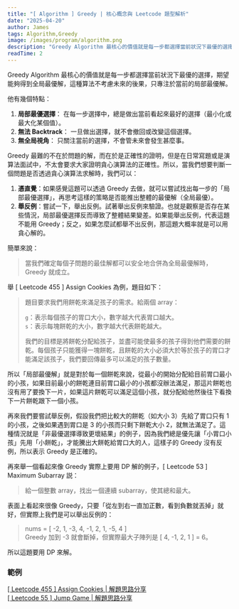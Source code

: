 ```yaml
---
title: "[ Algorithm ] Greedy | 核心概念與 Leetcode 題型解析"
date: "2025-04-20"
author: James
tags: Algorithm,Greedy
image: /images/program/algorithm.png
description: "Greedy Algorithm 最核心的價值就是每一步都選擇當前狀況下最優的選擇，期望能夠得到全局最優解，這種算法不考慮未來的後果，只專注於當前的局部最優解。"
readTime: 2
---
```


Greedy Algorithm 最核心的價值就是每一步都選擇當前狀況下最優的選擇，期望能夠得到全局最優解，這種算法不考慮未來的後果，只專注於當前的局部最優解。

他有幾個特點：
1. **局部最優選擇**： 在每一步選擇中，總是做出當前看起來最好的選擇（最小化或最大化某個值）。
2. **無法 Backtrack**： 一旦做出選擇，就不會撤回或改變這個選擇。
3. **無全局視角**： 只關注當前的選擇，不會管未來會發生甚麼事。

Greedy 最難的不在於問題的解，而在於是正確性的證明，但是在日常寫題或是演算法面試中，不太會要求大家證明貪心演算法的正確性。所以，當我們想要判斷一個問題是否透過貪心演算法求解時，我們可以：

1. **憑直覺**：如果感覺這題可以透過 Greedy 去做，就可以嘗試找出每一步的「局部最優選擇」，再思考這樣的策略是否能推出整體的最優解（全局最優）。
2. **舉反例**：嘗試一下，舉出反例。試著舉出反例來驗證。也就是觀察是否存在某些情況，局部最優選擇反而導致了整體結果變差。如果能舉出反例，代表這題不能用 Greedy；反之，如果怎麼試都舉不出反例，那這題大概率就是可以用貪心解的。

簡單來說：

> 當我們確定每個子問題的最佳解都可以安全地合併為全局最優解時，Greedy 就成立。

舉 [ Leetcode 455 ] Assign Cookies 為例，題目如下：

> 題目要求我們用餅乾來滿足孩子的需求。給兩個 array：
> 
> `g`：表示每個孩子的胃口大小，數字越大代表胃口越大。<br>
> `s`：表示每塊餅乾的大小，數字越大代表餅乾越大。
> 
> 我們的目標是將餅乾分配給孩子，並盡可能使最多的孩子得到他們需要的餅乾。每個孩子只能獲得一塊餅乾，且餅乾的大小必須大於等於孩子的胃口才能滿足該孩子，我們要回傳最多可以滿足的孩子數量。

所以「局部最優解」就是對於每一個餅乾來說，從最小的開始分配給目前胃口最小的小孩，如果目前最小的餅乾連目前胃口最小的小孩都沒辦法滿足，那這片餅乾也沒有用了要換下一片，如果這片餅乾可以滿足這個小孩，就分配給他然後往下看換下一片餅乾跟下一個小孩。

再來我們要嘗試舉反例，假設我們把比較大的餅乾（如大小 3）先給了胃口只有 1 的小孩，之後如果遇到胃口是 3 的小孩而只剩下餅乾大小 2，就無法滿足了。這種情況就是「非最優選擇導致更壞結果」的例子，因為我們總是優先讓「小胃口小孩」先用「小餅乾」，才能騰出大餅乾給胃口大的人，這樣子的 Greedy 沒有反例，所以表示 Greedy 是正確的。

再來舉一個看起來像 Greedy 實際上要用 DP 解的例子，[ Leetcode 53 ] Maximum Subarray 説：

> 給一個整數 array，找出一個連續 subarray，使其總和最大。

表面上看起來很像 Greedy，只要「從左到右一直加正數，看到負數就丟掉」就好，但實際上我們是可以舉出反例的：

> nums = [ -2, 1, -3, 4, -1, 2, 1, -5, 4 ]<br>
> Greedy 加到 -3 就會斷掉，但實際最大子陣列是 [ 4, -1, 2, 1 ] = 6。

所以這題要用 DP 來解。

### **範例**

[[ Leetcode 455 ] Assign Cookies | 解題思路分享](https://jamesblogger.com/leetcode/articles/leetcode-455/)<br>
[[ Leetcode 55 ] Jump Game | 解題思路分享](https://jamesblogger.com/leetcode/articles/leetcode-55/)